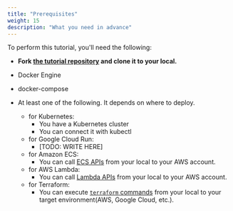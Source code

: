 ```yaml
---
title: "Prerequisites"
weight: 15
description: "What you need in advance"
---
```




To perform this tutorial, you'll need the following:

- **Fork [the tutorial repository](https://github.com/ca-dp/pipecd-tutorial) and clone it to your local.**

- Docker Engine
- docker-compose

- At least one of the following. It depends on where to deploy.
  - for Kubernetes:
    - You have a Kubernetes cluster
    - You can connect it with kubectl
  - for Google Cloud Run:
    - [TODO: WRITE HERE]
  - for Amazon ECS:
    - You can call [ECS APIs](https://awscli.amazonaws.com/v2/documentation/api/latest/reference/ecs/index.html) from your local to your AWS account.
  - for AWS Lambda:
    - You can call [Lambda APIs](https://awscli.amazonaws.com/v2/documentation/api/latest/reference/lambda/index.html) from your local to your AWS account.
  - for Terraform:
    - You can execute [`terraform` commands](https://developer.hashicorp.com/terraform/cli/commands) from your local to your target environment(AWS, Google Cloud, etc.).

